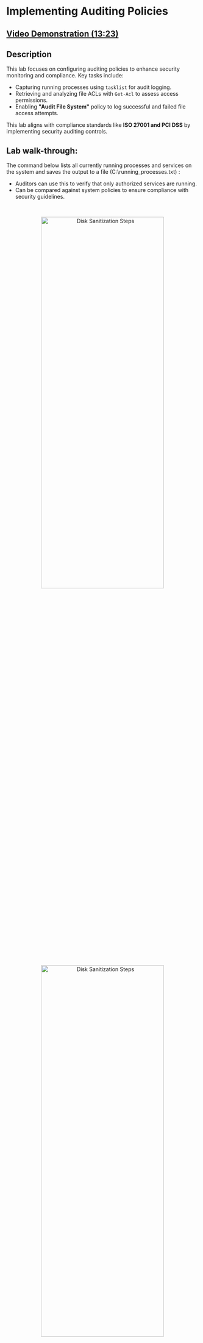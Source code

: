 <h1>Implementing Auditing Policies</h1>

 ## [Video Demonstration (13:23)](https://drive.google.com/file/d/17tHb_xAx33vbti34mmvnvs6DTEQ56B8D/view?usp=sharing)

<h2>Description</h2>

This lab focuses on configuring auditing policies to enhance security monitoring and compliance. Key tasks include:<br/>

- Capturing running processes using `tasklist` for audit logging.
- Retrieving and analyzing file ACLs with `Get-Acl` to assess access permissions.
- Enabling **"Audit File System"** policy to log successful and failed file access attempts.

This lab aligns with compliance standards like **ISO 27001 and PCI DSS** by implementing security auditing controls.


<h2>Lab walk-through:</h2>

<p align="left">The command below lists all currently running processes and services on the system and saves the output to a file (C:\running_processes.txt) :<br/>

- Auditors can use this to verify that only authorized services are running.
- Can be compared against system policies to ensure compliance with security guidelines.
<br/>
<p align="center"><img src="https://i.imgur.com/yf19aHQ.png" height="50%" width="80%" alt="Disk Sanitization Steps"/>
<br />
<p align="center"><img src="https://i.imgur.com/FN6uQf3.png" height="50%" width="80%" alt="Disk Sanitization Steps"/>
<p align="left">The command below retrieves the Access Control List (ACL) permissions for the file Info_Sec.txt located in C:\ConfidentialData and saves it to C:\Info_SecPermissions.txt .
<br/>
<p align="center"><img src="https://i.imgur.com/Ind1G1s.png" height="70%" width="100%" alt="Disk Sanitization Steps"/>
<br/>
<p align="left">By opening the file we can observe  :<br/>

- Admin_Support has ReadAndExecute, meaning they can view but not modify the file.
- Administrators and SYSTEM have FullControl, which is normal.

<br/>
<p align="center"><img src="https://i.imgur.com/TzPKxoa.png" height="70%" width="100%" alt="Disk Sanitization Steps"/>

<p align="center">Next I will configure an audit policy in GPO (Group Policy Object).
<br/>
<p align="center"><img src="https://i.imgur.com/v1V8Lhi.png" height="70%" width="100%" alt="Disk Sanitization Steps"/>
<br/>
<p align="center">Enabling "Audit File System" policy to log successful and failed file access attempts.
<br/>
<p align="center"><img src="https://i.imgur.com/xZpMXeM.png" height="70%" width="100%" alt="Disk Sanitization Steps"/>
<br/>
<p align="center">Applying the policies:
<br/>
<p align="center"><img src="https://i.imgur.com/in6iWTK.png" height="50%" width="80%" alt="Disk Sanitization Steps"/>
<br/>
 
